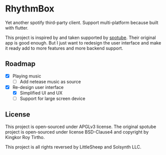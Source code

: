 # RhythmBox

Yet another spotify third-party client. Support multi-platform because built with flutter.

This project is inspired by and taken supported by [spotube](https://spotube.krtirtho.dev).
Their original app is good enough. But I just want to redesign the user interface and make it ready add to more features and more backend support.

## Roadmap

- [x] Playing music
    - [ ] Add netease music as source
- [x] Re-design user interface
    - [x] Simplified UI and UX
    - [ ] Support for large screen device

## License

This project is open-sourced under APGLv3 license. The original spotube project is open-sourced under license BSD-Clause4 and copyright by Kingkor Roy Tirtho.

This project is all rights reversed by LittleSheep and Solsynth LLC.